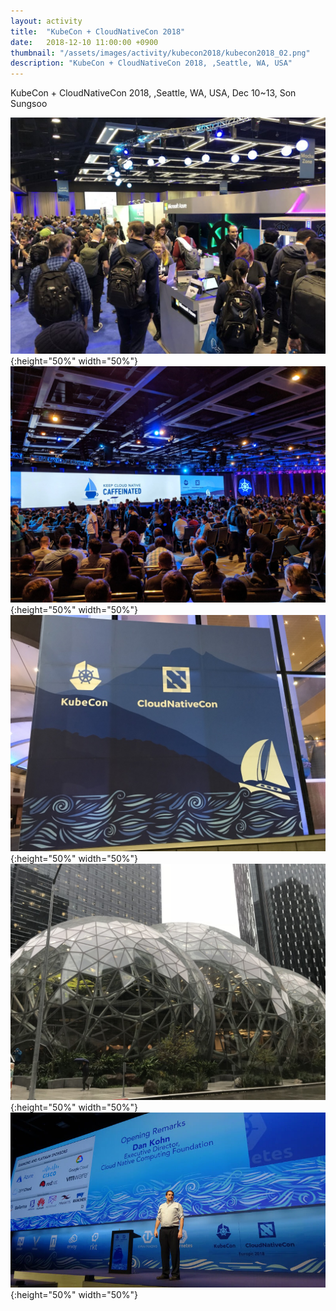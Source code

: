 ```yaml
---
layout: activity
title:  "KubeCon + CloudNativeCon 2018"
date:   2018-12-10 11:00:00 +0900
thumbnail: "/assets/images/activity/kubecon2018/kubecon2018_02.png"
description: "KubeCon + CloudNativeCon 2018, ,Seattle, WA, USA"
---
```



KubeCon + CloudNativeCon 2018, ,Seattle, WA, USA, Dec 10~13, Son Sungsoo

![](/assets/images/activity/kubecon2018/kubecon2018_01.png){:height="50%" width="50%"}
![](/assets/images/activity/kubecon2018/kubecon2018_02.png){:height="50%" width="50%"}
![](/assets/images/activity/kubecon2018/kubecon2018_03.jpg){:height="50%" width="50%"}
![](/assets/images/activity/kubecon2018/kubecon2018_04.jpg){:height="50%" width="50%"}
![](/assets/images/activity/kubecon2018/kubecon2018_05.png){:height="50%" width="50%"}
